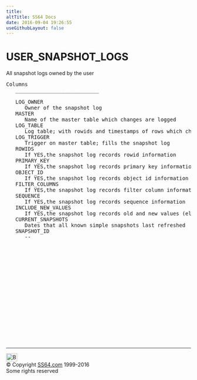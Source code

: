 ```yaml
---
title:
altTitle: SS64 Docs
date: 2016-09-04 19:26:55
useGithubLayout: false
---
```

<!-- #BeginLibraryItem "/Library/head_orad.lbi" --><!-- #EndLibraryItem --><h1>USER_SNAPSHOT_LOGS </h1><p> All snapshot logs owned by the user </p> 
 
<pre>Columns
   ___________________________
 
   LOG_OWNER
      Owner of the snapshot log
   MASTER
      Name of the master table which changes are logged
   LOG_TABLE
      Log table; with rowids and timestamps of rows which changed in themaster
   LOG_TRIGGER
      Trigger on master table; fills the snapshot log
   ROWIDS
      If YES,the snapshot log records rowid information
   PRIMARY_KEY
      If YES,the snapshot log records primary key information
   OBJECT_ID
      If YES,the snapshot log records object id information
   FILTER_COLUMNS
      If YES,the snapshot log records filter column information
   SEQUENCE
      If YES,the snapshot log records sequence information
   INCLUDE_NEW_VALUES
      If YES,the snapshot log records old and new values (else only old values)
   CURRENT_SNAPSHOTS
      Dates that all known simple snapshots last refreshed
   SNAPSHOT_ID
      --

</pre><!-- #BeginLibraryItem "/Library/foot_orad.lbi" --><p>
<!-- oracle-footer -->
<ins class="adsbygoogle" style="display:inline-block;width:300px;height:250px" data-ad-client="ca-pub-6140977852749469" data-ad-slot="4275490898"></ins>
<script>
(adsbygoogle = window.adsbygoogle || []).push({});
</script></p>
<hr>
<div id="bl" class="footer"><a href="USER_SNAPSHOT_LOGS.html#"><img src="../images/top.png" width="30" height="22" alt="Back to the Top"></a></div>
<div id="br" class="footer, tagline">© Copyright <a href="../index.html">SS64.com</a> 1999-2016<br>
Some rights reserved</div>
<!-- #EndLibraryItem -->

